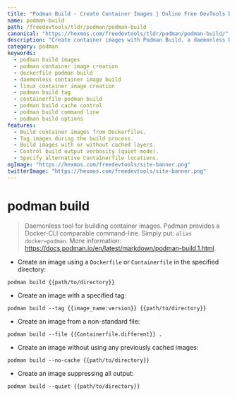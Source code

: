 ```yaml
---
title: "Podman Build - Create Container Images | Online Free DevTools by Hexmos"
name: podman-build
path: /freedevtools/tldr/podman/podman-build
canonical: "https://hexmos.com/freedevtools/tldr/podman/podman-build/"
description: "Create container images with Podman Build, a daemonless Dockerfile builder.  Build, tag, and manage images efficiently using command-line instructions. Free online tool, no registration required."
category: podman
keywords:
  - podman build images
  - podman container image creation
  - dockerfile podman build
  - daemonless container image build
  - linux container image creation
  - podman build tag
  - containerfile podman build
  - podman build cache control
  - podman build command line
  - podman build options
features:
  - Build container images from Dockerfiles.
  - Tag images during the build process.
  - Build images with or without cached layers.
  - Control build output verbosity (quiet mode).
  - Specify alternative Containerfile locations.
ogImage: "https://hexmos.com/freedevtools/site-banner.png"
twitterImage: "https://hexmos.com/freedevtools/site-banner.png"
---
```


# podman build

> Daemonless tool for building container images.
> Podman provides a Docker-CLI comparable command-line. Simply put: `alias docker=podman`.
> More information: <https://docs.podman.io/en/latest/markdown/podman-build.1.html>.

- Create an image using a `Dockerfile` or `Containerfile` in the specified directory:

`podman build {{path/to/directory}}`

- Create an image with a specified tag:

`podman build --tag {{image_name:version}} {{path/to/directory}}`

- Create an image from a non-standard file:

`podman build --file {{Containerfile.different}} .`

- Create an image without using any previously cached images:

`podman build --no-cache {{path/to/directory}}`

- Create an image suppressing all output:

`podman build --quiet {{path/to/directory}}`
